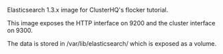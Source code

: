 Elasticsearch 1.3.x image for ClusterHQ's flocker tutorial.

This image exposes the HTTP interface on 9200 and the cluster interface on 9300.

The data is stored in /var/lib/elasticsearch/ which is exposed as a volume.
